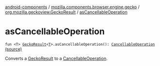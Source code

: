 [android-components](../../index.md) / [mozilla.components.browser.engine.gecko](../index.md) / [org.mozilla.geckoview.GeckoResult](index.md) / [asCancellableOperation](./as-cancellable-operation.md)

# asCancellableOperation

`fun <T> `[`GeckoResult`](https://mozilla.github.io/geckoview/javadoc/mozilla-central/org/mozilla/geckoview/GeckoResult.html)`<`[`T`](as-cancellable-operation.md#T)`>.asCancellableOperation(): `[`CancellableOperation`](../../mozilla.components.concept.engine/-cancellable-operation/index.md) [(source)](https://github.com/mozilla-mobile/android-components/blob/master/components/browser/engine-gecko-beta/src/main/java/mozilla/components/browser/engine/gecko/GeckoResult.kt#L36)

Converts a [GeckoResult](https://mozilla.github.io/geckoview/javadoc/mozilla-central/org/mozilla/geckoview/GeckoResult.html) to a [CancellableOperation](../../mozilla.components.concept.engine/-cancellable-operation/index.md).

